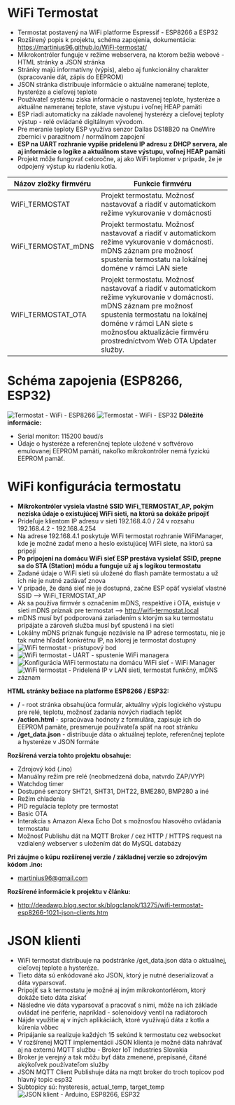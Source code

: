 # WiFi Termostat
* Termostat postavený na WiFi platforme Espressif - ESP8266 a ESP32
* Rozšírený popis k projektu, schéma zapojenia, dokumentácia: https://martinius96.github.io/WiFi-termostat/
* Mikrokontróler funguje v režime webservera, na ktorom bežia webové - HTML stránky a JSON stránka
* Stránky majú informatívny (výpis), alebo aj funkcionálny charakter (spracovanie dát, zápis do EEPROM)
* JSON stránka distribuuje informácie o aktuálne nameranej teplote, hysteréze a cieľovej teplote
* Používateľ systému získa informácie o nastavenej teplote, hysteréze a aktuálne nameranej teplote, stave výstupu i voľnej HEAP pamäti
* ESP riadi automaticky na základe navolenej hysterézy a cieľovej teploty výstup - relé ovládané digitálnym vývodom.
* Pre meranie teploty ESP využíva senzor Dallas DS18B20 na OneWire zbernici v parazitnom / normálnom zapojení
* **ESP na UART rozhranie vypíše pridelenú IP adresu z DHCP servera, ale aj informácie o logike a aktuálnom stave výstupu, voľnej HEAP pamäti**
* Projekt môže fungovať celoročne, aj ako WiFi teplomer v prípade, že je odpojený výstup ku riadeniu kotla.

Názov zložky firmvéru | Funkcie firmvéru
------------ | -------------
WiFi_TERMOSTAT  | Projekt termostatu. Možnosť nastavovať a riadiť v automatickom režime vykurovanie v domácnosti
WiFi_TERMOSTAT_mDNS  | Projekt termostatu. Možnosť nastavovať a riadiť v automatickom režime vykurovanie v domácnosti. mDNS záznam pre možnosť spustenia termostatu na lokálnej doméne v rámci LAN siete
WiFi_TERMOSTAT_OTA  | Projekt termostatu. Možnosť nastavovať a riadiť v automatickom režime vykurovanie v domácnosti. mDNS záznam pre možnosť spustenia termostatu na lokálnej doméne v rámci LAN siete s možnosťou aktualizácie firmvéru prostredníctvom Web OTA Updater služby.

# Schéma zapojenia (ESP8266, ESP32)
![Termostat - WiFi - ESP8266](https://i.imgur.com/hFl5T8e.png)
![Termostat - WiFi - ESP32](https://i.imgur.com/PtMinUm.png)
**Dôležité informácie:**
* Serial monitor: 115200 baud/s
* Údaje o hysteréze a referenčnej teplote uložené v softvérovo emulovanej EEPROM pamäti, nakoľko mikrokontróler nemá fyzickú EEPROM pamäť.

# WiFi konfigurácia termostatu
* **Mikrokontróler vysiela vlastné SSID WiFi_TERMOSTAT_AP, pokým nezíska údaje o existujúcej WiFi sieti, na ktorú sa dokáže pripojiť**
* Prideľuje klientom IP adresu v sieti 192.168.4.0 / 24 v rozsahu 192.168.4.2 - 192.168.4.254
* Na adrese 192.168.4.1 poskytuje WiFi termostat rozhranie WiFiManager, kde je možné zadať meno a heslo existujúcej WiFi siete, na ktorú sa pripojí
* **Po pripojení na domácu WiFi sieť ESP prestáva vysielať SSID, prepne sa do STA (Station) módu a funguje už aj s logikou termostatu**
* Zadané údaje o WiFi sieti sú uložené do flash pamäte termostatu a už ich nie je nutné zadávať znova
* V prípade, že daná sieť nie je dostupná, začne ESP opäť vysielať vlastné SSID --> WiFi_TERMOSTAT_AP
* Ak sa používa firmvér s označením mDNS, respektíve i OTA, existuje v sieti mDNS príznak pre termostat --> http://wifi-termostat.local
* mDNS musí byť podporovaná zariadením s ktorým sa ku termostatu pripájate a zároveň služba musí byť spustená i na sieti
* Lokálny mDNS príznak funguje nezávisle na IP adrese termostatu, nie je tak nutné hľadať konkrétnu IP, na ktorej je termostat dostupný
* ![WiFi termostat - prístupový bod](https://i.imgur.com/cJb6DR9.png)
* ![WiFi termostat - UART - spustenie WiFi managera](https://i.imgur.com/bikirYM.png)
* ![Konfigurácia WiFi termostatu na domácu WiFi sieť - WiFi Manager](https://i.imgur.com/M3dqgf5.png)
* ![WiFi termostat - Pridelená IP v LAN sieti, termostat funkčný, mDNS záznam](https://i.imgur.com/f1mF6Fk.png)

**HTML stránky bežiace na platforme ESP8266 / ESP32:**
* **/** - root stránka obsahujúca formulár, aktuálny výpis logického výstupu pre relé, teplotu, možnosť zadania nových riadiach teplôt
* **/action.html** - spracúvava hodnoty z formulára, zapisuje ich do EEPROM pamäte, presmeruje používateľa späť na root stránku
* **/get_data.json** - distribuuje dáta o aktuálnej teplote, referenčnej teplote a hysteréze v JSON formáte

**Rozšírená verzia tohto projektu obsahuje:**
* Zdrojový kód (.ino)
* Manuálny režim pre relé (neobmedzená doba, natvrdo ZAP/VYP)
* Watchdog timer
* Dostupné senzory SHT21, SHT31, DHT22, BME280, BMP280 a iné
* Režim chladenia
* PID regulácia teploty pre termostat
* Basic OTA
* Interakcia s Amazon Alexa Echo Dot s možnosťou hlasového ovládania termostatu
* Možnosť Publishu dát na MQTT Broker / cez HTTP / HTTPS request na vzdialený webserver s uložením dát do MySQL databázy

**Pri záujme o kúpu rozšírenej verzie / základnej verzie so zdrojovým kódom .ino:**
* martinius96@gmail.com

**Rozšírené informácie k projektu v článku:**
* http://deadawp.blog.sector.sk/blogclanok/13275/wifi-termostat-esp8266-1021-json-clients.htm

# JSON klienti
* WiFi termostat distribuuje na podstránke /get_data.json dáta o aktuálnej, cieľovej teplote a hysteréze.
* Tieto dáta sú enkódované ako JSON, ktorý je nutné deserializovať a dáta vyparsovať.
* Pripojiť sa k termostatu je možné aj iným mikrokontorlérom, ktorý dokáže tieto dáta získať
* Následne vie dáta vyparsovať a pracovať s nimi, môže na ich základe ovládať iné periférie, napríklad - solenoidový ventil na radiátoroch
* Nájde využitie aj v iných aplikáciách, ktoré využívajú dáta z kotla a kúrenia vôbec
* Pripájanie sa realizuje každých 15 sekúnd k termostatu cez websocket
* V rozšírenej MQTT implementácii JSON klienta je možné dáta nahrávať aj na externú MQTT službu - Broker IoT Industries Slovakia
* Broker je verejný a tak môžu byť dáta zmenené, prepísané, čítané akýkoľvek používateľom služby
* JSON MQTT Client Publishuje dáta na mqtt broker do troch topicov pod hlavný topic esp32
* Subtopicy sú: hysteresis, actual_temp, target_temp
![JSON klient - Arduino, ESP8266, ESP32](https://i.imgur.com/Ee9GvTI.png)
